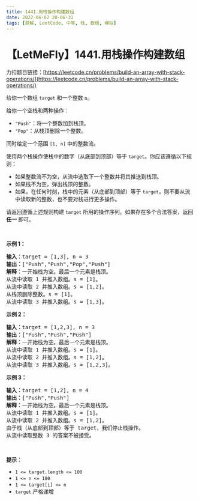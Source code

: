 ```yaml
---
title: 1441.用栈操作构建数组
date: 2022-06-02 20-06-31
tags: [题解, LeetCode, 中等, 栈, 数组, 模拟]
---
```


# 【LetMeFly】1441.用栈操作构建数组

力扣题目链接：[https://leetcode.cn/problems/build-an-array-with-stack-operations/](https://leetcode.cn/problems/build-an-array-with-stack-operations/)

<p>给你一个数组 <code>target</code> 和一个整数 <code>n</code>。</p>

<p>给你一个空栈和两种操作：</p>

<ul>
	<li><code>"Push"</code>：将一个整数加到栈顶。</li>
	<li><code>"Pop"</code>：从栈顶删除一个整数。</li>
</ul>

<p>同时给定一个范围 <code>[1, n]</code> 中的整数流。</p>

<p>使用两个栈操作使栈中的数字（从底部到顶部）等于 <code>target</code>。你应该遵循以下规则：</p>

<ul>
	<li>如果整数流不为空，从流中选取下一个整数并将其推送到栈顶。</li>
	<li>如果栈不为空，弹出栈顶的整数。</li>
	<li>如果，在任何时刻，栈中的元素（从底部到顶部）等于 <code>target</code>，则不要从流中读取新的整数，也不要对栈进行更多操作。</li>
</ul>

<p>请返回遵循上述规则构建&nbsp;<code>target</code> 所用的操作序列。如果存在多个合法答案，返回 <strong>任一</strong> 即可。</p>

<p>&nbsp;</p>

<p><strong>示例 1：</strong></p>

<pre>
<strong>输入：</strong>target = [1,3], n = 3
<strong>输出：</strong>["Push","Push","Pop","Push"]
<strong>解释：</strong>一开始栈为空。最后一个元素是栈顶。<strong>
</strong>从流中读取 1 并推入数组。s = [1]。
从流中读取 2 并推入数组。s = [1,2]。
从栈顶删除整数。s = [1]。
从流中读取 3 并推入数组。s = [1,3]。
</pre>

<p><strong>示例 2：</strong></p>

<pre>
<strong>输入：</strong>target = [1,2,3], n = 3
<strong>输出：</strong>["Push","Push","Push"]
<strong>解释：</strong>一开始栈为空。最后一个元素是栈顶。
从流中读取 1 并推入数组。s = [1]。
从流中读取 2 并推入数组。s = [1,2]。
从流中读取 3 并推入数组。s = [1,2,3]。
</pre>

<p><strong>示例 3：</strong></p>

<pre>
<strong>输入：</strong>target = [1,2], n = 4
<strong>输出：</strong>["Push","Push"]
<strong>解释：</strong>一开始栈为空。最后一个元素是栈顶。
从流中读取 1 并推入数组。s = [1]。
从流中读取 2 并推入数组。s = [1,2]。
由于栈（从底部到顶部）等于 target，我们停止栈操作。
从流中读取整数 3 的答案不被接受。
</pre>

<p>&nbsp;</p>

<p><strong>提示：</strong></p>

<ul>
	<li><code>1 &lt;= target.length &lt;= 100</code></li>
	<li><code>1 &lt;= n &lt;= 100</code></li>
	<li><code>1 &lt;= target[i] &lt;= n</code></li>
	<li><code>target</code> 严格递增</li>
</ul>


    